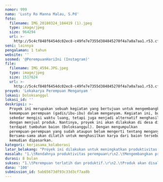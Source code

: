 ```yaml
---
nomor: 999
nama: 'Lusty Ro Manna Malau, S.Pd'
foto:
  filename: IMG_20180324_184419 (1).jpeg
  type: image/jpeg
  size: 964294
  url: >-
    http://5c4cf848f6454dc02ec8-c49fe7e7355d384845270f4a7a0a7aa1.r53.cf2.rackcdn.com/cd22fb45-623e-408d-b2b5-bf1bd9c47ebf/IMG_20180324_184419%20(1).jpeg
seni: lainnya
pengalaman: 1 tahun
website: ''
sosmed: '@PerempuanHariIni (Instagram)'
file:
  filename: IMG_4594.JPG.jpeg
  type: image/jpeg
  size: 1517624
  url: >-
    http://5c4cf848f6454dc02ec8-c49fe7e7355d384845270f4a7a0a7aa1.r53.cf2.rackcdn.com/dabf4ce2-f282-4067-8a00-079013a884f5/IMG_4594.JPG.jpeg
proyek: 'Lokakarya Perempuan Menganyam '
lokasi: Doloksanggul
lokasi_id: ''
deskripsi: >-
  Proyek ini merupakan sebuah kegiatan yang bertujuan untuk mengembangkan
  kemampuan perempuan (gadis/ibu-ibu) dalam menganyam. Kegiatan ini, bukan
  sekedar mengisi waktu luang, tetapi juga menjadi alternatif menghasilkan uang
  dengan menjual produk. Nantinya, proyek ini akan dilakukan di desa di mana
  terdapat tumbuhan baion (Doloksanggul). Dengan mengumpulkan
  perempuan-perempuan yang sudah ataupun belum mengerti tentang menganyam baion.
  Bersama-sama akan dilatih untuk menghasilkan karya dari baion tersebut, untuk
  kemudian dipasarkan. 
kategori: kerjasama_kolaborasi
latar_belakang: "Proyek ini dilakukan untuk meningkatkan produktivitas kaum perempuan secara ekonomi. Selain itu juga dilihat dari segi lingkungan, proyek ini dapat menekan angka penggunaan produk tekstil berbahan kimia dengan beralih ke bahan alami. Sama halnya dengan kerajinan tangan berbahan dasar rotan atau pandan.\r\nAdapun bahan yang digunakan ialah tumbuhan yang dikenal dengan nama baion. Dahulu, tumbuhan ini digunakan untuk membuat tandok atau tempat beras orang Batak, tikar dan tas untuk keperluan ke ladang atau ke hutan. Seiring perkembangan zaman, kerajinan yang satu ini mulai ditinggalkan. Padahal, anyaman dari bahan baion tidak kalah kuat dari bahan-bahan tekstil lainnya.\r\nKarena terbuat dari tumbuhan yang dikeringkan, hasil kerajinannya terbilang kuat. Sebuah tandok yang terbuat dari baion dapat digunakan hingga beberapa puluh tahun. Hanya saja, karena bahan yang mudah membusuk, maka produk tidak boleh dalam keadaan lembab.\r\nMelihat pangsa pasar kerajinan rotan yang mencapai pasar internasional, tidak ada salahnya mengembangkan barang yang terbuat dari bahan alami juga. Hal ini dapat membantu menjaga lingkungan, karena produk dapat terurai oleh alam. Berbeda hal dengan karya karya tekstil kimia. Selain itu, produk juga tidak kalah estetikanya dengan karya lain. Semua tergantung kreativitas pengrajin.\r\n"
masalah: "1.\tRendahnya produktivitas perempuan\r\n2.\tMengembangkan produk ramah lingkungan\r\n"
durasi: 8 bulan
sukses: "1.\tPerempuan terlatih dan produktif.\r\n2.\tProduk akan disalurkan melalui aplikasi online shop ataupun toko mitra.\r\n3.\tProduk ramah lingkungan.\r\n4.\tBahan dapat ditanam dan diolah sendiri secara manual, sehingga menghemat biaya produksi.\r\n5.\tProses pembuatan karya dapat dilakukan di waktu luang, sehingga tidak akan mengganggu kegiatan lain.\r\n6.\tJumlah produk yang dihasilkan tergantung kelihaian pengrajin.\r\n"
dana: '100'
submission_id: 5ab65673df93c33d3cf7aa8b
---
```

